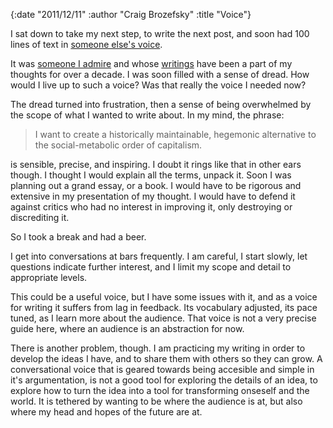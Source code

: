 {:date "2011/12/11" :author "Craig Brozefsky" :title "Voice"}

I sat down to take my next step, to write the next post, and soon had
100 lines of text in [someone else's
voice](https://en.wikipedia.org/wiki/Istv%C3%A1n_M%C3%A9sz%C3%A1ros_%28professor%29).

It was [someone I admire](http://leobabauta.com/bio.html) and whose
[writings](http://www.marxists.org/archive/marx/works/) have been a
part of my thoughts for over a decade.  I was soon filled with a sense
of dread.  How would I live up to such a voice?  Was that really the
voice I needed now?

The dread turned into frustration, then a sense of being overwhelmed
by the scope of what I wanted to write about.  In my mind, the phrase:

> I want to create a historically maintainable, hegemonic alternative
> to the social-metabolic order of capitalism.

is sensible, precise, and inspiring.  I doubt it rings like that in
other ears though.  I thought I would explain all the terms, unpack
it.  Soon I was planning out a grand essay, or a book.  I would have
to be rigorous and extensive in my presentation of my thought.  I
would have to defend it against critics who had no interest in
improving it, only destroying or discrediting it.

So I took a break and had a beer.

I get into conversations at bars frequently.  I am careful, I start
slowly, let questions indicate further interest, and I limit my scope
and detail to appropriate levels.

This could be a useful voice, but I have some issues with it, and as a
voice for writing it suffers from lag in feedback.  Its vocabulary
adjusted, its pace tuned, as I learn more about the audience.  That
voice is not a very precise guide here, where an audience is an
abstraction for now.

There is another problem, though.  I am practicing my writing in order
to develop the ideas I have, and to share them with others so they can
grow.  A conversational voice that is geared towards being accesible
and simple in it's argumentation, is not a good tool for exploring the
details of an idea, to explore how to turn the idea into a tool for
transforming onseself and the world.  It is tethered by wanting to be
where the audience is at, but also where my head and hopes of the
future are at.

